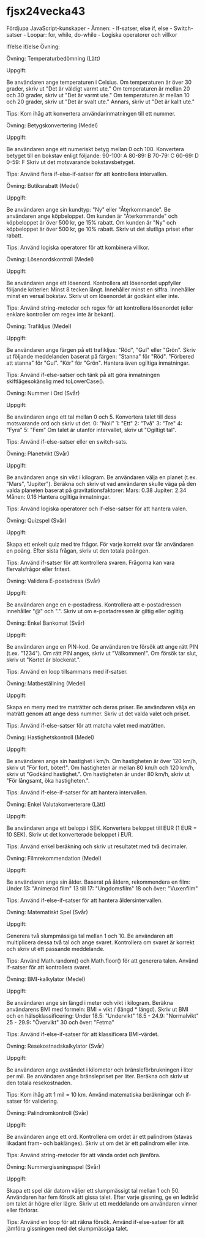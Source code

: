 # fjsx24vecka43

Fördjupa JavaScript-kunskaper - Ämnen: - If-satser, else if, else - Switch-satser - Loopar: for, while, do-while - Logiska operatorer och villkor

if/else if/else Övning:

Övning: Temperaturbedömning (Lätt)

Uppgift:

Be användaren ange temperaturen i Celsius.
Om temperaturen är över 30 grader, skriv ut "Det är väldigt varmt ute."
Om temperaturen är mellan 20 och 30 grader, skriv ut "Det är varmt ute."
Om temperaturen är mellan 10 och 20 grader, skriv ut "Det är svalt ute."
Annars, skriv ut "Det är kallt ute."

Tips:
Kom ihåg att konvertera användarinmatningen till ett nummer.

Övning: Betygskonvertering (Medel)

Uppgift:

Be användaren ange ett numeriskt betyg mellan 0 och 100.
Konvertera betyget till en bokstav enligt följande:
90-100: A
80-89: B
70-79: C
60-69: D
0-59: F
Skriv ut det motsvarande bokstavsbetyget.

Tips:
Använd flera if-else-if-satser för att kontrollera intervallen.

Övning: Butiksrabatt (Medel)

Uppgift:

Be användaren ange sin kundtyp: "Ny" eller "Återkommande".
Be användaren ange köpbeloppet.
Om kunden är "Återkommande" och köpbeloppet är över 500 kr, ge 15% rabatt.
Om kunden är "Ny" och köpbeloppet är över 500 kr, ge 10% rabatt.
Skriv ut det slutliga priset efter rabatt.

Tips:
Använd logiska operatorer för att kombinera villkor.

Övning: Lösenordskontroll (Medel)

Uppgift:

Be användaren ange ett lösenord.
Kontrollera att lösenordet uppfyller följande kriterier:
Minst 8 tecken långt.
Innehåller minst en siffra.
Innehåller minst en versal bokstav.
Skriv ut om lösenordet är godkänt eller inte.

Tips:
Använd string-metoder och regex för att kontrollera lösenordet (eller enklare kontroller om regex inte är bekant).

Övning: Trafikljus (Medel)

Uppgift:

Be användaren ange färgen på ett trafikljus: "Röd", "Gul" eller "Grön".
Skriv ut följande meddelanden baserat på färgen:
"Stanna" för "Röd".
"Förbered att stanna" för "Gul".
"Kör" för "Grön".
Hantera även ogiltiga inmatningar.

Tips:
Använd if-else-satser och tänk på att göra inmatningen skiftlägesokänslig med toLowerCase().

Övning: Nummer i Ord (Svår)

Uppgift:

Be användaren ange ett tal mellan 0 och 5.
Konvertera talet till dess motsvarande ord och skriv ut det.
0: "Noll"
1: "Ett"
2: "Två"
3: "Tre"
4: "Fyra"
5: "Fem"
Om talet är utanför intervallet, skriv ut "Ogiltigt tal".

Tips:
Använd if-else-satser eller en switch-sats.

Övning: Planetvikt (Svår)

Uppgift:

Be användaren ange sin vikt i kilogram.
Be användaren välja en planet (t.ex. "Mars", "Jupiter").
Beräkna och skriv ut vad användaren skulle väga på den valda planeten baserat på gravitationsfaktorer:
Mars: 0.38
Jupiter: 2.34
Månen: 0.16
Hantera ogiltiga inmatningar.

Tips:
Använd logiska operatorer och if-else-satser för att hantera valen.

Övning: Quizspel (Svår)

Uppgift:

Skapa ett enkelt quiz med tre frågor.
För varje korrekt svar får användaren en poäng.
Efter sista frågan, skriv ut den totala poängen.

Tips:
Använd if-satser för att kontrollera svaren.
Frågorna kan vara flervalsfrågor eller fritext.

Övning: Validera E-postadress (Svår)

Uppgift:

Be användaren ange en e-postadress.
Kontrollera att e-postadressen innehåller "@" och ".".
Skriv ut om e-postadressen är giltig eller ogiltig.

Övning: Enkel Bankomat (Svår)

Uppgift:

Be användaren ange en PIN-kod.
Ge användaren tre försök att ange rätt PIN (t.ex. "1234").
Om rätt PIN anges, skriv ut "Välkommen!".
Om försök tar slut, skriv ut "Kortet är blockerat.".

Tips:
Använd en loop tillsammans med if-satser.

Övning: Matbeställning (Medel)

Uppgift:

Skapa en meny med tre maträtter och deras priser.
Be användaren välja en maträtt genom att ange dess nummer.
Skriv ut det valda valet och priset.

Tips:
Använd if-else-satser för att matcha valet med maträtten.

Övning: Hastighetskontroll (Medel)

Uppgift:

Be användaren ange sin hastighet i km/h.
Om hastigheten är över 120 km/h, skriv ut "För fort, böter!".
Om hastigheten är mellan 80 km/h och 120 km/h, skriv ut "Godkänd hastighet.".
Om hastigheten är under 80 km/h, skriv ut "För långsamt, öka hastigheten.".

Tips:
Använd if-else-if-satser för att hantera intervallen.

Övning: Enkel Valutakonverterare (Lätt)

Uppgift:

Be användaren ange ett belopp i SEK.
Konvertera beloppet till EUR (1 EUR = 10 SEK).
Skriv ut det konverterade beloppet i EUR.

Tips:
Använd enkel beräkning och skriv ut resultatet med två decimaler.

Övning: Filmrekommendation (Medel)

Uppgift:

Be användaren ange sin ålder.
Baserat på åldern, rekommendera en film:
Under 13: "Animerad film"
13 till 17: "Ungdomsfilm"
18 och över: "Vuxenfilm"

Tips:
Använd if-else-if-satser för att hantera åldersintervallen.

Övning: Matematiskt Spel (Svår)

Uppgift:

Generera två slumpmässiga tal mellan 1 och 10.
Be användaren att multiplicera dessa två tal och ange svaret.
Kontrollera om svaret är korrekt och skriv ut ett passande meddelande.

Tips:
Använd Math.random() och Math.floor() för att generera talen.
Använd if-satser för att kontrollera svaret.

Övning: BMI-kalkylator (Medel)

Uppgift:

Be användaren ange sin längd i meter och vikt i kilogram.
Beräkna användarens BMI med formeln: BMI = vikt / (längd \* längd).
Skriv ut BMI och en hälsoklassificering:
Under 18.5: "Undervikt"
18.5 - 24.9: "Normalvikt"
25 - 29.9: "Övervikt"
30 och över: "Fetma"

Tips:
Använd if-else-if-satser för att klassificera BMI-värdet.

Övning: Resekostnadskalkylator (Svår)

Uppgift:

Be användaren ange avståndet i kilometer och bränsleförbrukningen i liter per mil.
Be användaren ange bränslepriset per liter.
Beräkna och skriv ut den totala resekostnaden.

Tips:
Kom ihåg att 1 mil = 10 km.
Använd matematiska beräkningar och if-satser för validering.

Övning: Palindromkontroll (Svår)

Uppgift:

Be användaren ange ett ord.
Kontrollera om ordet är ett palindrom (stavas likadant fram- och baklänges).
Skriv ut om det är ett palindrom eller inte.

Tips:
Använd string-metoder för att vända ordet och jämföra.

Övning: Nummergissningsspel (Svår)

Uppgift:

Skapa ett spel där datorn väljer ett slumpmässigt tal mellan 1 och 50.
Användaren har fem försök att gissa talet.
Efter varje gissning, ge en ledtråd om talet är högre eller lägre.
Skriv ut ett meddelande om användaren vinner eller förlorar.

Tips:
Använd en loop för att räkna försök.
Använd if-else-satser för att jämföra gissningen med det slumpmässiga talet.
